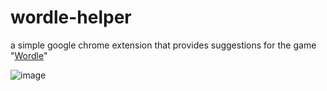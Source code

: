 # wordle-helper
a simple google chrome extension that provides suggestions for the game "[Wordle](https://www.powerlanguage.co.uk/wordle/)"

![image](https://user-images.githubusercontent.com/1129363/149041507-5667e70a-0220-4f09-9a95-dfdbb8ebfa8d.png)
